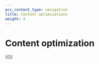 ```yaml
---
pcx_content_type: navigation
title: Content optimizations
weight: 4
---
```


# Content optimization

{{<directory-listing>}}